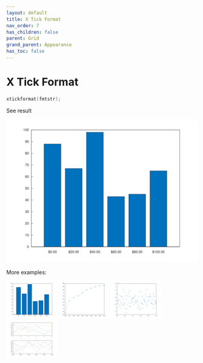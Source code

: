 ```yaml
---
layout: default
title: X Tick Format
nav_order: 7
has_children: false
parent: Grid
grand_parent: Appearance
has_toc: false
---
```

# X Tick Format

```cpp
xtickformat(fmtstr);
```


See result

[![example_xtickformat_1](xtickformat/xtickformat_1.svg)](../../../../examples/appearance/grid/xtickformat/xtickformat_1.cpp)

More examples:
    
[![example_xtickformat_2](xtickformat/xtickformat_2_thumb.png)](../../../../examples/appearance/grid/xtickformat/xtickformat_2.cpp)  [![example_xtickformat_3](xtickformat/xtickformat_3_thumb.png)](../../../../examples/appearance/grid/xtickformat/xtickformat_3.cpp)  [![example_xtickformat_4](xtickformat/xtickformat_4_thumb.png)](../../../../examples/appearance/grid/xtickformat/xtickformat_4.cpp)  [![example_xtickformat_5](xtickformat/xtickformat_5_thumb.png)](../../../../examples/appearance/grid/xtickformat/xtickformat_5.cpp)

  


